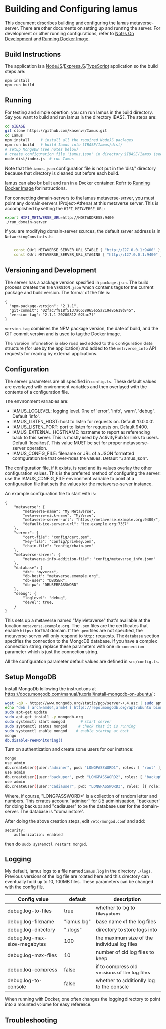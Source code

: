 # Building and Configuring Iamus

This document describes building and configuring the Iamus
metaverse-server. There are other documents on setting up
and running the server.
For development or other running configurations, refer to
[Notes On Development] and [Running Docker Image].

## Build Instructions

The application is a [NodeJS]/[ExpressJS]/[TypeScript] application so the
build steps are: 

```
npm install
npm run build
```

## Running

For testing and simple opertion, you can run Iamus in the build directory.
Say you want to build and run Iamus in the directory IBASE. The steps are:

```sh
cd $IBASE
git clone https://github.com/kasenvr/Iamus.git
cd Iamus
npm install     # install all the required NodeJS packages
npm run build   # build Iamus into $IBASE/Iamus/dist/
# setup MongoDB (see notes below)
# create configuration file 'iamus.json' in directory $IBASE/Iamus (see below)
node dist/index.js  # run Iamus
```

Note that the `iamus.json` configuration file is not put in the 'dist/' directory
because that directory is cleaned out before each build.

Iamus can also be built and run in a Docker container.
Refer to [Running Docker Image] for instructions.

For connecting domain-servers to the Iamus metaverse-server,
you must point any domain-servers (Project-Athena) at this
metaverse server. This is accomplished by setting the `HIFI_METAVERSE_URL`:

```sh
export HIFI_METAVERSE_URL=http://HOSTADDRESS:9400
./run_domain-server
```

If you are modifying domain-server sources, the default server address is in
`NetworkingConstants.h`:

```c++

    const QUrl METAVERSE_SERVER_URL_STABLE { "http://127.0.0.1:9400" };
    const QUrl METAVERSE_SERVER_URL_STAGING { "http://127.0.0.1:9400" };

```

## Versioning and Development

The server has a package version specified in `package.json`. The build
process creates the file `VERSION.json` which contains tags for the
current package and build version. The format of the file is:

```
{
  "npm-package-version": "2.1.1",
  "git-commit": "02fac7f918f5137a6538965e55a219e85619b845",
  "version-tag": "2.1.1-20200812-02fac7f"
}
```

`version-tag` combines the NPM package version, the date of build, and
the GIT commit version and is used to tag the Docker image.

The version information is also read and added to the configuration
data structure (for use by the application) and added to the
`metaverse_info` API requests for reading by external applications.

## Configuration

The server parameters are all specified in `config.ts`. These default
values are overlayed with environment variables and then overlayed with
the contents of a configuration file.

The environment variables are:

- IAMUS_LOGLEVEL: logging level. One of 'error', 'info', 'warn', 'debug'. Default 'info'.
- IAMUS_LISTEN_HOST: host to listen for requests on. Default '0.0.0.0'.
- IAMUS_LISTEN_PORT: port to listen for requests on. Default 9400.
- IAMUS_EXTERNAL_HOSTNAME: hostname to report as referencing back to this server. This is mostly used by ActivityPub for links to users. Default 'localhost'. This value MUST be set for proper metavserse-server operation.
- IAMUS_CONFIG_FILE: filename or URL of a JSON formatted configuration file that over-rides the values. Default "./iamus.json".

The configuration file, if it exists, is read and its values overlay
the other configuration values. This is the preferred method of configuring the
server: use the IAMUS_CONFIG_FILE environment variable to point at a configuration
file that sets the values for the metaverse-server instance.

An example configuration file to start with is:

```
{
    "metaverse": {
        "metaverse-name": "My Metaverse",
        "metaverse-nick-name": "MyVerse",
        "metaverse-server-url": "https://metaverse.example.org:9400/",
        "default-ice-server-url": "ice.example.org:7337"
    },
    "server": {
        "cert-file": "config/cert.pem",
        "key-file": "config/privkey.pem",
        "chain-file": "config/chain.pem"
    },
    "metaverse-server": {
        "metaverse-info-addition-file": "config/metaverse_info.json"
    },
    "database": {
        "db": "myverse",
        "db-host": "metaverse.example.org",
        "db-user": "DBUSER",
        "db-pw": "DBUSERPASSWORD"
    },
    "debug": {
        "loglevel": "debug",
        "devel": true,
    }
}
```

This sets up a metaverse named "My Metaverse" that's available at the location `metaverse.example.org`.
The `.pem` files are the certificates that enable `https:` for that domain.
If the `.pem` files are not specified, the metaverse-server will only respond to `http:` requests.
The `database` section specifies the connection to the MongoDB database.
If you have a complex connection string, replace these parameters with one `db-connection`
parameter which is just the connection string.

All the configuration parameter default values are defined in `src/config.ts`.

## Setup MongoDB

Install MongoDb following the instructions at https://docs.mongodb.com/manual/tutorial/install-mongodb-on-ubuntu/ :

```sh
wget -qO - https://www.mongodb.org/static/pgp/server-4.4.asc | sudo apt-key add -
echo "deb [ arch=amd64,arm64 ] https://repo.mongodb.org/apt/ubuntu bionic/mongodb-org/4.4 multiverse" | sudo tee /etc/apt/sources.list.d/mongodb-org-4.4.list
sudo apt-get update
sudo apt-get install -y mongodb-org
sudo systemctl start mongod       # start server
sudo systemctl status mongod     # check that it is running
sudo systemctl enable mongod    # enable startup at boot
mongo
db.disableFreeMonitoring()
```

Turn on authentication and create some users for our instance:

```sh
mongo
use admin
db.createUser({user:"adminer", pwd: "LONGPASSWORD1", roles: [ "root" ]})
use admin
db.createUser({user:"backuper", pwd: "LONGPASSWORD2", roles: [ "backup" ]})
use admin
db.createUser({user:"cadiauser", pwd: "LONGPASSWORD3", roles: [{ role: "readWrite", db: "domainstore" }]})
```

Where, if course, "LONGPASSWORD*" is a collection of random letter and numbers.
This creates account "adminer" for DB administration, "backuper" for doing backups
and "cadiauser" to be the database user for the domain-server.
The database is "domainstore".

After doing the above creation steps, edit `/etc/mongod.conf` and add:

```
security:
    authorization: enabled
```

then do `sudo systemctl restart mongod`.

## Logging

My default, Iamus logs to a file named `iamus.log` in the directory `./logs`.
Previous versions of the log file are rotated here and 
this directory can eventually hold up to 10, 100MB files.
These parameters can be changed with the config file.

| Config value | default | description |
| ------------ | ------- | ----------- |
| debug.log-to-files | true | whether to log to filesystem |
| debug.log-filename | "iamus.log" | base name of the log files |
| debug.log-directory | "./logs" | directory to store logs into |
| debug.log-max-size-megabytes | 100 | the maximum size of the individual log files |
| debug.log-max-files | 10 | number of old log files to keep |
| debug.log-compress | false | if to compress old versions of the log files |
| debug.log-to-console | false | whether to additionlly log to the console |

When running with Docker, one often changes the logging directory to point
into a mounted volume for easy reference.

## Troubleshooting

[Running Docker Image]: ./RunningDockerImage.md
[Notes On Development]: ./NotesOnDevelopment.md
[NodeJS]: https://nodejs.org/
[ExpressJS]: https://expressjs.com/
[TypeScript]: https://www.typescriptlang.org/
